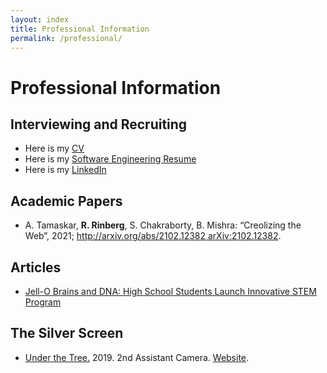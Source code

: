 ```yaml
---
layout: index
title: Professional Information
permalink: /professional/
---
```

# **Professional Information**
## Interviewing and Recruiting

* Here is my [CV]({{site.url}}/assets/resume/CV_grad_v1_5.pdf) 
* Here is my [Software Engineering Resume]({{site.url}}/assets/resume/SWE_resume_11_10_2020.pdf) 
* Here is my [LinkedIn](https://www.linkedin.com/in/roy-rinberg-56a78b123) 


## Academic Papers
* A. Tamaskar, **R. Rinberg**, S. Chakraborty, B. Mishra: “Creolizing the Web”, 2021; [http://arxiv.org/abs/2102.12382 arXiv:2102.12382](https://arxiv.org/abs/2102.12382).

## Articles
* [Jell-O Brains and DNA: High School Students Launch Innovative STEM Program](https://blogs.scientificamerican.com/budding-scientist/jell-o-brains-and-dna-high-school-students-launch-innovative-stem-program/)

## The Silver Screen
* [Under the Tree.](https://www.imdb.com/name/nm10516715/) 2019. 2nd Assistant Camera. [Website](https://underthetreeshort.com/).